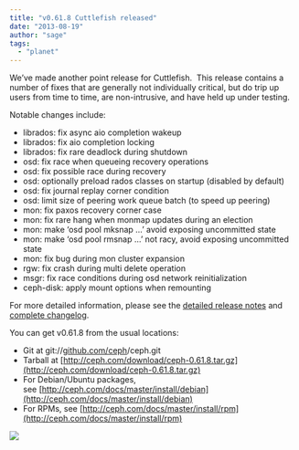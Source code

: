 ```yaml
---
title: "v0.61.8 Cuttlefish released"
date: "2013-08-19"
author: "sage"
tags: 
  - "planet"
---
```


We’ve made another point release for Cuttlefish.  This release contains a number of fixes that are generally not individually critical, but do trip up users from time to time, are non-intrusive, and have held up under testing.

Notable changes include:

- librados: fix async aio completion wakeup
- librados: fix aio completion locking
- librados: fix rare deadlock during shutdown
- osd: fix race when queueing recovery operations
- osd: fix possible race during recovery
- osd: optionally preload rados classes on startup (disabled by default)
- osd: fix journal replay corner condition
- osd: limit size of peering work queue batch (to speed up peering)
- mon: fix paxos recovery corner case
- mon: fix rare hang when monmap updates during an election
- mon: make ‘osd pool mksnap …’ avoid exposing uncommitted state
- mon: make ‘osd pool rmsnap …’ not racy, avoid exposing uncommitted state
- mon: fix bug during mon cluster expansion
- rgw: fix crash during multi delete operation
- msgr: fix race conditions during osd network reinitialization
- ceph-disk: apply mount options when remounting

For more detailed information, please see the [detailed release notes](http://ceph.com/docs/master/release-notes/#v0-61-8-cuttlefish) and [complete changelog](http://ceph.com/docs/master/_downloads/v0.61.8.txt).

You can get v0.61.8 from the usual locations:

- Git at git://[github.com/ceph](http://github.com/ceph)/ceph.git
- Tarball at [http://ceph.com/download/ceph-0.61.8.tar.gz](http://ceph.com/download/ceph-0.61.8.tar.gz)
- For Debian/Ubuntu packages, see [http://ceph.com/docs/master/install/debian](http://ceph.com/docs/master/install/debian)
- For RPMs, see [http://ceph.com/docs/master/install/rpm](http://ceph.com/docs/master/install/rpm)

![](http://track.hubspot.com/__ptq.gif?a=268973&k=14&bu=http://ceph.com&r=http://ceph.com/releases/v0-61-8-cuttlefish-released/&bvt=rss&p=wordpress)
